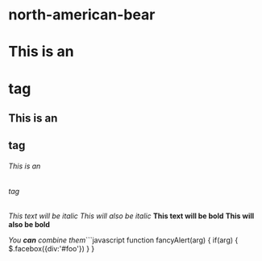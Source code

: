 north-american-bear
===================
# This is an <h1> tag
## This is an <h2> tag
###### This is an <h6> tag
*This text will be italic*
_This will also be italic_
**This text will be bold**
__This will also be bold__

*You **can** combine them*```javascript
function fancyAlert(arg) {
  if(arg) {
    $.facebox({div:'#foo'})
  }
}
```